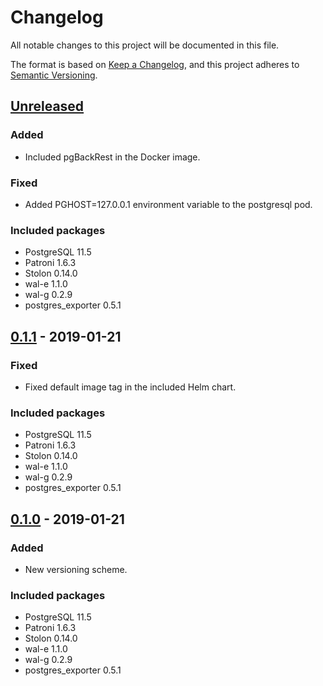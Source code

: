 # Changelog
All notable changes to this project will be documented in this file.

The format is based on [Keep a Changelog](https://keepachangelog.com/en/1.0.0/),
and this project adheres to [Semantic Versioning](https://semver.org/spec/v2.0.0.html).

## [Unreleased]
### Added
- Included pgBackRest in the Docker image.
### Fixed
- Added PGHOST=127.0.0.1 environment variable to the postgresql pod.
### Included packages
- PostgreSQL 11.5
- Patroni 1.6.3
- Stolon 0.14.0
- wal-e 1.1.0
- wal-g 0.2.9
- postgres\_exporter 0.5.1

## [0.1.1] - 2019-01-21
### Fixed
- Fixed default image tag in the included Helm chart.
### Included packages
- PostgreSQL 11.5
- Patroni 1.6.3
- Stolon 0.14.0
- wal-e 1.1.0
- wal-g 0.2.9
- postgres\_exporter 0.5.1

## [0.1.0] - 2019-01-21
### Added
- New versioning scheme.
### Included packages
- PostgreSQL 11.5
- Patroni 1.6.3
- Stolon 0.14.0
- wal-e 1.1.0
- wal-g 0.2.9
- postgres\_exporter 0.5.1

[Unreleased]: https://github.com/acoustid/k8s-postgresql/compare/v0.1.1...HEAD
[0.1.1]: https://github.com/acoustid/k8s-postgresql/compare/v0.1.0...v0.1.1
[0.1.0]: https://github.com/acoustid/k8s-postgresql/releases/tag/v0.1.0
